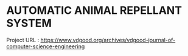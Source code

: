 # AUTOMATIC ANIMAL REPELLANT SYSTEM
Project URL : https://www.vdgood.org/archives/vdgood-journal-of-computer-science-engineering
